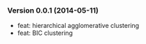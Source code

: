 ### Version 0.0.1 (2014-05-11)

  - feat: hierarchical agglomerative clustering
  - feat: BIC clustering
